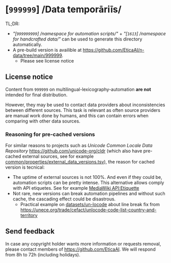 # [`999999`] /Data temporāriīs/

TL;DR:
- _"[`999999999`] /namespace for automation scripts/"_  + _"[`1613`] /namespace for handcrafted data/"_ can be used to generate this directory automatically.
- A pre-build version is availible at https://github.com/EticaAI/n-data/tree/main/999999.
  - Please see license notice

## License notice

Content from `999999` on multilingual-lexicography-automation **are not** intended for final distribution.

However, they may be used to contact data providers about inconsistencies between different sources. This task is relevant as often source providers are manual work done by humans, and this can contain errors when comparing with other data sources.

### Reasoning for pre-cached versions
For similar reasons to projects such as _Unicode Common Locale Data Repository_ <https://github.com/unicode-org/cldr> (which also have pre-cached external sources, see for example [common/properties/external_data_versions.tsv](https://github.com/unicode-org/cldr/blob/main/common/properties/external_data_versions.tsv)), the reason for cached version is tecnical:

- The uptime of external sources is not 100%. And even if they could be, automation scripts can be pretty intense. This alternative allows comply with API etiquetes. See for example [MediaWiki API:Etiquette](https://www.mediawiki.org/wiki/API:Etiquette)
- Not rare, new versions can break automation pipelines and without such cache, the cascading effect could be disastrous.
  - Practical example on [datasets/un-locode](https://github.com/datasets/un-locode/commit/1f751a962b86cbb2d53f1c5d8a691adac3dd5cf7) about line break fix from https://unece.org/trade/cefact/unlocode-code-list-country-and-territory

## Send feedback

In case any copyright holder wants more information or requests removal, please contact members of https://github.com/EticaAI. We will respond from 8h to 72h (including holidays).
